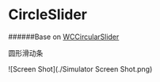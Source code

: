 # CircleSlider
######Base on [WCCircularSlider](https://github.com/wireitcollege/WCCircularSlider)

圆形滑动条 

![Screen Shot](./Simulator Screen Shot.png)

